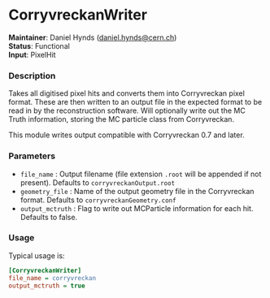 # CorryvreckanWriter
**Maintainer**: Daniel Hynds (daniel.hynds@cern.ch)  
**Status**: Functional  
**Input**: PixelHit

### Description
Takes all digitised pixel hits and converts them into Corryvreckan pixel format. These are then written to an output file in the expected format to be read in by the reconstruction software. Will optionally write out the MC Truth information, storing the MC particle class from Corryvreckan.

This module writes output compatible with Corryvreckan 0.7 and later.

### Parameters
* `file_name` : Output filename (file extension `.root` will be appended if not present). Defaults to `corryvreckanOutput.root`
* `geometry_file` : Name of the output geometry file in the Corryvreckan format. Defaults to `corryvreckanGeometry.conf`
* `output_mctruth` : Flag to write out MCParticle information for each hit. Defaults to false.

### Usage
Typical usage is:

```ini
[CorryvreckanWriter]
file_name = corryvreckan
output_mctruth = true
```
